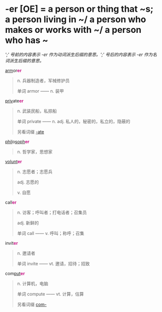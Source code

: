 # -er [OE] = a person or thing that ~s; a person living in ~/ a person who makes or works with ~/ a person who has ~

*';' 号前的内容表示 -er 作为动词派生后缀的意思。';' 号后的内容表示 -er 作为名词派生后缀的意思。*

[arm](_arm_.md)or<b style="color: #C71585;">er</b>
> n. 兵器制造者，军械修护员
>
> 单词 armor —— n. 装甲

[priv](_priv_.md)ate<b style="color: #C71585;">er</b>
> n. 武装民船，私掠船
>
> 单词 private —— n. adj. 私人的，秘密的，私立的，隐蔽的
>
> 另看词缀 [-ate](-ate.md)

[phil](phil-.md)o[soph](_soph_.md)<b style="color: #C71585;">er</b>
> n. 哲学家，思想家

[volunt](_vol_.md)<b style="color: #C71585;">er</b>
> n. 志愿者；志愿兵
>
> adj. 志愿的
>
> v. 自愿

call<b style="color: #C71585;">er</b>
> n. 访客；呼叫者；打电话者；召集员
>
> adj. 新鲜的
>
> 单词 call —— v. 呼叫；称呼；召集

invit<b style="color: #C71585;">er</b>
> n. 邀请者
>
> 单词 invite —— vt. 邀请，招待；招致

com[put](_put_.md)<b style="color: #C71585;">er</b>
> n. 计算机，电脑
>
> 单词 compute —— vt. 计算，估算
>
> 另看词缀 [com-](com-.md)
